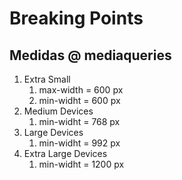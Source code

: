 # Breaking Points 
## Medidas @ mediaqueries
1. Extra Small 
    1. max-width = 600 px
    1. min-widht = 600 px 
1. Medium Devices
    1. min-widht = 768 px
1. Large Devices
    1. min-widht = 992 px
1. Extra Large Devices
    1. min-widht = 1200 px
